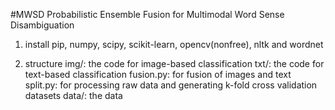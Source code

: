 #MWSD
Probabilistic Ensemble Fusion for Multimodal Word Sense Disambiguation

1. install pip, numpy, scipy, scikit-learn, opencv(nonfree), nltk and wordnet

2. structure 
	img/: the code for image-based classification
	txt/: the code for text-based classification
	fusion.py: for fusion of images and text
	split.py: for processing raw data and generating k-fold cross validation datasets
	data/: the data	
